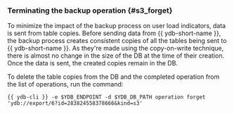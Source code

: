 ### Terminating the backup operation {#s3_forget}

To minimize the impact of the backup process on user load indicators, data is sent from table copies. Before sending data from {{ ydb-short-name }}, the backup process creates consistent copies of all the tables being sent to {{ ydb-short-name }}. As they're made using the copy-on-write technique, there is almost no change in the size of the DB at the time of their creation. Once the data is sent, the created copies remain in the DB.

To delete the table copies from the DB and the completed operation from the list of operations, run the command:

```
{{ ydb-cli }} -e $YDB_ENDPOINT -d $YDB_DB_PATH operation forget 'ydb://export/6?id=283824558378666&kind=s3'
```

